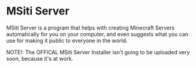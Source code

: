 # MSiti Server
MSiti Server is a program that helps with creating Minecraft Servers automatically for you on your computer, and even suggests what you can use for making it public to everyone in the world.

NOTE!: The OFFICAL MSiti Server Installer isn't going to be uploaded very soon, because it's at work.
